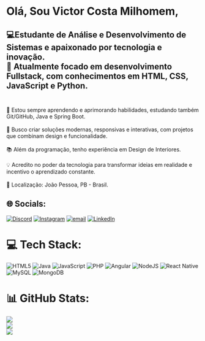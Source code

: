 
# <h1>Olá, Sou Victor Costa Milhomem,</h1>
## 💻Estudante de Análise e Desenvolvimento de Sistemas e apaixonado por tecnologia e inovação.<br>🚀 Atualmente focado em desenvolvimento Fullstack, com conhecimentos em HTML, CSS, JavaScript e Python.<br><br>
🌱 Estou sempre aprendendo e aprimorando habilidades, estudando também Git/GitHub, Java e Spring Boot.<br><br>
🎯 Busco criar soluções modernas, responsivas e interativas, com projetos que combinam design e funcionalidade.<br><br>
📚 Além da programação, tenho experiência em Design de Interiores.<br><br>
💡 Acredito no poder da tecnologia para transformar ideias em realidade e incentivo o aprendizado constante.<br><br>
📌 Localização: João Pessoa, PB - Brasil.<br>


## 🌐 Socials:
[![Discord](https://img.shields.io/badge/Discord-%237289DA.svg?logo=discord&logoColor=white)](https://discord.gg/viuutu) [![Instagram](https://img.shields.io/badge/Instagram-%23E4405F.svg?logo=Instagram&logoColor=white)](https://instagram.com/viuutu) [![email](https://img.shields.io/badge/Email-D14836?logo=gmail&logoColor=white)](mailto:victorcosta.prog@gmail.com) [![LinkedIn](https://img.shields.io/badge/LinkedIn-%230077B5.svg?logo=linkedin&logoColor=white)](https://linkedin.com/in/https://www.linkedin.com/in/viuutu/) 

# 💻 Tech Stack:
![HTML5](https://img.shields.io/badge/html5-%23E34F26.svg?style=for-the-badge&logo=html5&logoColor=white) ![Java](https://img.shields.io/badge/java-%23ED8B00.svg?style=for-the-badge&logo=openjdk&logoColor=white) ![JavaScript](https://img.shields.io/badge/javascript-%23323330.svg?style=for-the-badge&logo=javascript&logoColor=%23F7DF1E) ![PHP](https://img.shields.io/badge/php-%23777BB4.svg?style=for-the-badge&logo=php&logoColor=white) ![Angular](https://img.shields.io/badge/angular-%23DD0031.svg?style=for-the-badge&logo=angular&logoColor=white) ![NodeJS](https://img.shields.io/badge/node.js-6DA55F?style=for-the-badge&logo=node.js&logoColor=white) ![React Native](https://img.shields.io/badge/react_native-%2320232a.svg?style=for-the-badge&logo=react&logoColor=%2361DAFB) ![MySQL](https://img.shields.io/badge/mysql-4479A1.svg?style=for-the-badge&logo=mysql&logoColor=white) ![MongoDB](https://img.shields.io/badge/MongoDB-%234ea94b.svg?style=for-the-badge&logo=mongodb&logoColor=white)
# 📊 GitHub Stats:
![](https://github-readme-stats.vercel.app/api?username=Viuutu&theme=dark&hide_border=false&include_all_commits=false&count_private=false)<br/>
![](https://nirzak-streak-stats.vercel.app/?user=Viuutu&theme=dark&hide_border=false)<br/>
![](https://github-readme-stats.vercel.app/api/top-langs/?username=Viuutu&theme=dark&hide_border=false&include_all_commits=false&count_private=false&layout=compact)





<!-- Proudly created with GPRM ( https://gprm.itsvg.in ) -->
